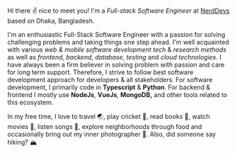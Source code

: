 Hi there ✌️ nice to meet you! I'm a _Full-stack Software Engineer_ at [NerdDevs](https://nerddevs.com/) based on Dhaka, Bangladesh.

I'm an enthusiastic Full-Stack Software Engineer with a passion for solving challenging problems and taking things one step ahead. I'm well acquainted with various *web & mobile software development tech* & *research methods* as well as *frontend*, *backend*, *database*, *testing* and *cloud technologies*. I have always been a firm believer in solving problem with passion and care for long term support. Therefore, I strive to follow best software development approach for developers & all stakeholders. For software development, I primarily code in **Typescript** & **Python**. For backend & frontend I mostly use **NodeJs**, **VueJs**, **MongoDB,** and other tools related to this ecosystem.

In my free time, I love to travel 🌏, play cricket 🏏, read books 📖, watch movies 🎥, listen songs 🎵, explore neighborhoods through food and occasionally bring out my inner photographer 📸. Also, did someone say hiking? 🏔️
